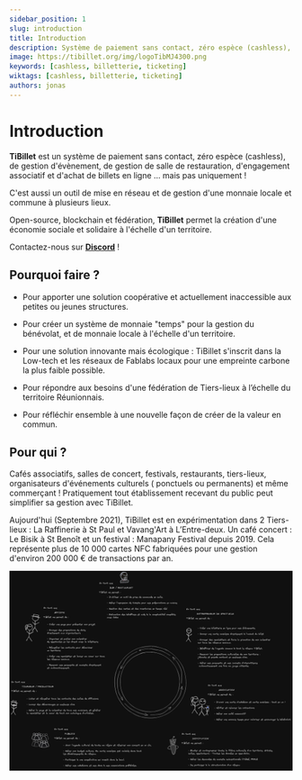 ```yaml
---
sidebar_position: 1
slug: introduction
title: Introduction
description: Système de paiement sans contact, zéro espèce (cashless), de gestion d'évènement, de gestion de salle de restauration, d'engagement associatif et d'achat de billets en ligne … mais pas uniquement !
image: https://tibillet.org/img/logoTibMJ4300.png
keywords: [cashless, billetterie, ticketing]
wiktags: [cashless, billetterie, ticketing]
authors: jonas
---
```


# Introduction

**TiBillet** est un système de paiement sans contact, zéro espèce (cashless), de gestion d'évènement, de gestion de
salle de restauration, d'engagement associatif et d'achat de billets en ligne … mais pas uniquement !

C'est aussi un outil de mise en réseau et de gestion d'une monnaie locale et commune à plusieurs lieux.

Open-source, blockchain et fédération, **TiBillet** permet la création d'une économie sociale et solidaire à l'échelle
d'un territoire.

Contactez-nous sur **[Discord](https://discord.gg/7FJvtYx)** !

## Pourquoi faire ?

- Pour apporter une solution coopérative et actuellement inaccessible aux petites ou jeunes structures.

- Pour créer un système de monnaie "temps" pour la gestion du bénévolat, et de monnaie locale à l'échelle d'un
  territoire.

- Pour une solution innovante mais écologique : TiBillet s'inscrit dans la Low-tech et les réseaux de Fablabs locaux
  pour une empreinte carbone la plus faible possible.

- Pour répondre aux besoins d'une fédération de Tiers-lieux à l’échelle du territoire Réunionnais.

- Pour réfléchir ensemble à une nouvelle façon de créer de la valeur en commun.

## Pour qui ?

Cafés associatifs, salles de concert, festivals, restaurants, tiers-lieux, organisateurs d'événements culturels (
ponctuels ou permanents) et même commerçant ! Pratiquement tout établissement recevant du public peut simplifier sa
gestion avec TiBillet.

Aujourd'hui (Septembre 2021), TiBillet est en expérimentation dans 2 Tiers-lieux : La Raffinerie à St Paul et Vavang'Art
à L’Entre-deux. Un café concert : Le Bisik à St Benoît et un festival : Manapany Festival depuis 2019. Cela représente
plus de 10 000 cartes NFC fabriquées pour une gestion d'environ 200 000 € de transactions par an. 

![/img/tibilletcircle.jpg](/img/tibilletcircle.jpg)